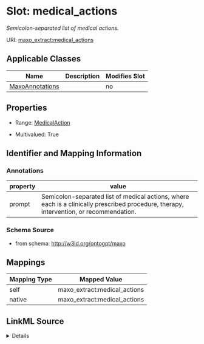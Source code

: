 

# Slot: medical_actions


_Semicolon-separated list of medical actions._



URI: [maxo_extract:medical_actions](http://w3id.org/ontogpt/maxomedical_actions)



<!-- no inheritance hierarchy -->





## Applicable Classes

| Name | Description | Modifies Slot |
| --- | --- | --- |
| [MaxoAnnotations](MaxoAnnotations.md) |  |  no  |







## Properties

* Range: [MedicalAction](MedicalAction.md)

* Multivalued: True





## Identifier and Mapping Information





### Annotations

| property | value |
| --- | --- |
| prompt | Semicolon-separated list of medical actions, where each is a clinically prescribed procedure, therapy, intervention, or recommendation. |



### Schema Source


* from schema: http://w3id.org/ontogpt/maxo




## Mappings

| Mapping Type | Mapped Value |
| ---  | ---  |
| self | maxo_extract:medical_actions |
| native | maxo_extract:medical_actions |




## LinkML Source

<details>
```yaml
name: medical_actions
annotations:
  prompt:
    tag: prompt
    value: Semicolon-separated list of medical actions, where each is a clinically
      prescribed procedure, therapy, intervention, or recommendation.
description: Semicolon-separated list of medical actions.
from_schema: http://w3id.org/ontogpt/maxo
rank: 1000
alias: medical_actions
owner: MaxoAnnotations
domain_of:
- MaxoAnnotations
range: MedicalAction
multivalued: true

```
</details>